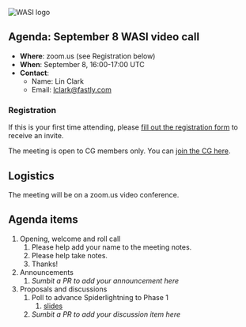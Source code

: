 ![WASI logo](https://raw.githubusercontent.com/WebAssembly/WASI/main/WASI.png)

## Agenda: September 8 WASI video call

- **Where**: zoom.us (see Registration below)
- **When**: September 8, 16:00-17:00 UTC
- **Contact**:
  - Name: Lin Clark
  - Email: lclark@fastly.com

### Registration

If this is your first time attending, please [fill out the registration form](https://docs.google.com/forms/d/e/1FAIpQLSdpO6Lp2L_dZ2_oiDgzjKx7pb7s2YYHjeSIyfHWZZGSKoZKWQ/viewform?usp=sf_link) to receive an invite.

The meeting is open to CG members only. You can [join the CG here](https://www.w3.org/community/webassembly/).

## Logistics

The meeting will be on a zoom.us video conference.

## Agenda items

1. Opening, welcome and roll call
    1. Please help add your name to the meeting notes.
    1. Please help take notes.
    1. Thanks!
1. Announcements
    1. _Sumbit a PR to add your announcement here_
1. Proposals and discussions
    1. Poll to advance Spiderlightning to Phase 1
        1. [slides](https://docs.google.com/presentation/d/e/2PACX-1vQAt5BbFRqpS5tLFx0gegpGZ4TFLuSGRIP3kc5BIV6IPtwd6PwjjTsrmND6xqZFlRTXk-lyCwYazSW6/pub)
    1. _Sumbit a PR to add your discussion item here_
